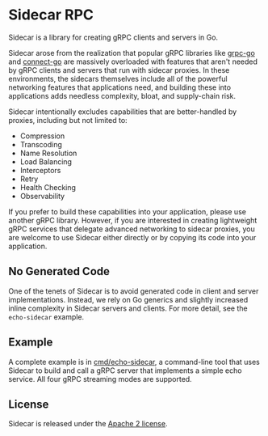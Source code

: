# Sidecar RPC

Sidecar is a library for creating gRPC clients and servers in Go.

Sidecar arose from the realization that popular gRPC libraries like [grpc-go](https://github.com/grpc/grpc-go) and [connect-go](https://github.com/connectrpc/connect-go) are massively overloaded with features that aren't needed by gRPC clients and servers that run with sidecar proxies. In these environments, the sidecars themselves include all of the powerful networking features that applications need, and building these into applications adds needless complexity, bloat, and supply-chain risk.

Sidecar intentionally excludes capabilities that are better-handled by proxies, including but not limited to:
- Compression
- Transcoding
- Name Resolution
- Load Balancing
- Interceptors
- Retry
- Health Checking
- Observability

If you prefer to build these capabilities into your application, please use another gRPC library. However, if you are interested in creating lightweight gRPC services that delegate advanced networking to sidecar proxies, you are welcome to use Sidecar either directly or by copying its code into your application.

## No Generated Code

One of the tenets of Sidecar is to avoid generated code in client and server implementations. Instead, we rely on Go generics and slightly increased inline complexity in Sidecar servers and clients. For more detail, see the `echo-sidecar` example.

## Example

A complete example is in [cmd/echo-sidecar](/cmd/echo-sidecar), a command-line tool that uses Sidecar to build and call a gRPC server that implements a simple echo service. All four gRPC streaming modes are supported.

## License

Sidecar is released under the [Apache 2 license](/LICENSE).
